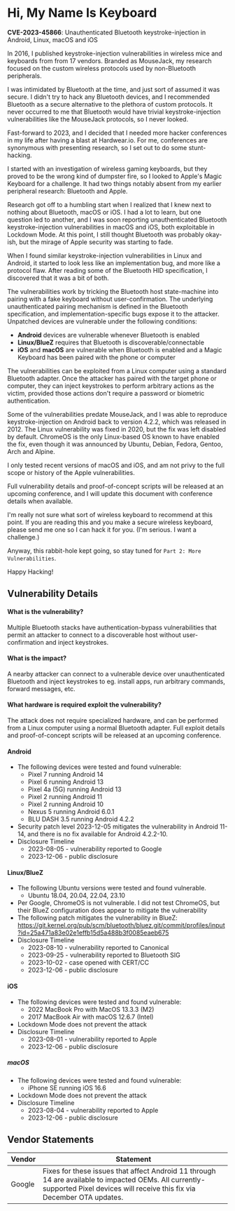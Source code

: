 # Hi, My Name Is Keyboard

**CVE-2023-45866**: Unauthenticated Bluetooth keystroke-injection in Android, Linux, macOS and iOS

In 2016, I published keystroke-injection vulnerabilities in wireless mice and keyboards from from 17 vendors. Branded as MouseJack, my research focused on the custom wireless protocols used by non-Bluetooth peripherals.

I was intimidated by Bluetooth at the time, and just sort of assumed it was secure. I didn't try to hack any Bluetooth devices, and I recommended Bluetooth as a secure alternative to the plethora of custom protocols. It never occurred to me that Bluetooth would have trivial keystroke-injection vulnerabilities like the MouseJack protocols, so I never looked.

Fast-forward to 2023, and I decided that I needed more hacker conferences in my life after having a blast at Hardwear.io. For me, conferences are synonymous with presenting research, so I set out to do some stunt-hacking.

I started with an investigation of wireless gaming keyboards, but they proved to be the wrong kind of dumpster fire, so I looked to Apple's Magic Keyboard for a challenge. It had two things notably absent from my earlier peripheral research: Bluetooth and Apple.

Research got off to a humbling start when I realized that I knew next to nothing about Bluetooth, macOS or iOS. I had a lot to learn, but one question led to another, and I was soon reporting unauthenticated Bluetooth keystroke-injection vulnerabilities in macOS and iOS, both exploitable in Lockdown Mode. At this point, I still thought Bluetooth was probably okay-ish, but the mirage of Apple security was starting to fade.

When I found similar keystroke-injection vulnerabilities in Linux and Android, it started to look less like an implementation bug, and more like a protocol flaw. After reading some of the Bluetooth HID specification, I discovered that it was a bit of both.

The vulnerabilities work by tricking the Bluetooth host state-machine into pairing with a fake keyboard without user-confirmation. The underlying unauthenticated pairing mechanism is defined in the Bluetooth specification, and implementation-specific bugs expose it to the attacker. Unpatched devices are vulnerable under the following conditions:

- **Android** devices are vulnerable whenever Bluetooth is enabled
- **Linux/BlueZ** requires that Bluetooth is discoverable/connectable
- **iOS** and **macOS** are vulnerable when Bluetooth is enabled and a Magic Keyboard has been paired with the phone or computer

The vulnerabilities can be exploited from a Linux computer using a standard Bluetooth adapter. Once the attacker has paired with the target phone or computer, they can inject keystrokes to perform arbitrary actions as the victim, provided those actions don't require a password or biometric authentication.

Some of the vulnerabilities predate MouseJack, and I was able to reproduce keystroke-injection on Android back to version 4.2.2, which was released in 2012. The Linux vulnerability was fixed in 2020, but the fix was left disabled by default. ChromeOS is the only Linux-based OS known to have enabled the fix, even though it was announced by Ubuntu, Debian, Fedora, Gentoo, Arch and Alpine.

I only tested recent versions of macOS and iOS, and am not privy to the full scope or history of the Apple vulnerabilities.

Full vulnerability details and proof-of-concept scripts will be released at an upcoming conference, and I will update this document with conference details when available.

I'm really not sure what sort of wireless keyboard to recommend at this point. If you are reading this and you make a secure wireless keyboard, please send me one so I can hack it for you. (I'm serious. I want a challenge.)

Anyway, this rabbit-hole kept going, so stay tuned for `Part 2: More Vulnerabilities`.

Happy Hacking!

## Vulnerability Details

#### What is the vulnerability?
Multiple Bluetooth stacks have authentication-bypass vulnerabilities that permit an attacker to connect to a discoverable host without user-confirmation and inject keystrokes.

#### What is the impact?
A nearby attacker can connect to a vulnerable device over unauthenticated Bluetooth and inject keystrokes to eg. install apps, run arbitrary commands, forward messages, etc.

#### What hardware is required exploit the vulnerability?
The attack does not require specialized hardware, and can be performed from a Linux computer using a normal Bluetooth adapter. Full exploit details and proof-of-concept scripts will be released at an upcoming conference.

#### Android

- The following devices were tested and found vulnerable:
  - Pixel 7 running Android 14
  - Pixel 6 running Android 13
  - Pixel 4a (5G) running Android 13
  - Pixel 2 running Android 11
  - Pixel 2 running Android 10
  - Nexus 5 running Android 6.0.1
  - BLU DASH 3.5 running Android 4.2.2
- Security patch level 2023-12-05 mitigates the vulnerability in Android 11-14, and there is no fix available for Android 4.2.2-10.
- Disclosure Timeline
  - 2023-08-05 - vulnerability reported to Google
  - 2023-12-06 - public disclosure

#### Linux/BlueZ

- The following Ubuntu versions were tested and found vulnerable.
  - Ubuntu 18.04, 20.04, 22.04, 23.10
- Per Google, ChromeOS is not vulnerable. I did not test ChromeOS, but their BlueZ configuration does appear to mitigate the vulnerability
- The following patch mitigates the vulnerability in BlueZ: https://git.kernel.org/pub/scm/bluetooth/bluez.git/commit/profiles/input?id=25a471a83e02e1effb15d5a488b3f0085eaeb675
- Disclosure Timeline
  - 2023-08-10 - vulnerability reported to Canonical
  - 2023-09-25 - vulnerability reported to Bluetooth SIG
  - 2023-10-02 - case opened with CERT/CC
  - 2023-12-06 - public disclosure

#### iOS

- The following devices were tested and found vulnerable:
  - 2022 MacBook Pro with MacOS 13.3.3 (M2)
  - 2017 MacBook Air with macOS 12.6.7 (Intel)
- Lockdown Mode does not prevent the attack
- Disclosure Timeline
  - 2023-08-01 - vulnerability reported to Apple
  - 2023-12-06 - public disclosure

##### macOS

- The following devices were tested and found vulnerable:
  - iPhone SE running iOS 16.6
- Lockdown Mode does not prevent the attack
- Disclosure Timeline
  - 2023-08-04 - vulnerability reported to Apple
  - 2023-12-06 - public disclosure

## Vendor Statements

| Vendor | Statement |
|-|-|
| Google | Fixes for these issues that affect Android 11 through 14 are available to impacted OEMs. All currently-supported Pixel devices will receive this fix via December OTA updates. |
